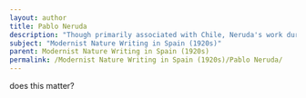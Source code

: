 ```yaml
---
layout: author
title: Pablo Neruda
description: "Though primarily associated with Chile, Neruda's work during the 1920s interacted with Spanish Modernist techniques. His nature poetry, filled with sensual and evocative imagery, is shaped by themes of love and social justice."
subject: "Modernist Nature Writing in Spain (1920s)"
parent: Modernist Nature Writing in Spain (1920s)
permalink: /Modernist Nature Writing in Spain (1920s)/Pablo Neruda/
---
```


does this matter?
